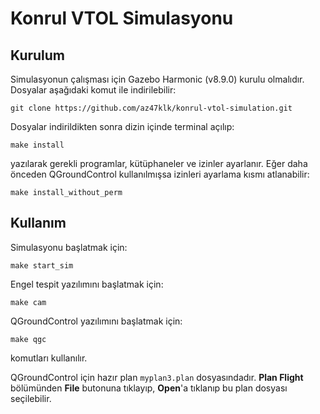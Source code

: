 # Konrul VTOL Simulasyonu
## Kurulum
Simulasyonun çalışması için Gazebo Harmonic (v8.9.0) kurulu olmalıdır.
Dosyalar aşağıdaki komut ile indirilebilir:
```
git clone https://github.com/az47klk/konrul-vtol-simulation.git
```
Dosyalar indirildikten sonra dizin içinde terminal açılıp:
```
make install
```
yazılarak gerekli programlar, kütüphaneler ve izinler ayarlanır. Eğer daha önceden QGroundControl kullanılmışsa izinleri ayarlama kısmı atlanabilir:
```
make install_without_perm
```
## Kullanım
Simulasyonu başlatmak için: 
```
make start_sim
```
Engel tespit yazılımını başlatmak için:
```
make cam
```
QGroundControl yazılımını başlatmak için: 
```
make qgc
```
komutları kullanılır.

QGroundControl için hazır plan `myplan3.plan` dosyasındadır. **Plan Flight** bölümünden **File** butonuna tıklayıp, **Open**'a tıklanıp bu plan dosyası seçilebilir.
